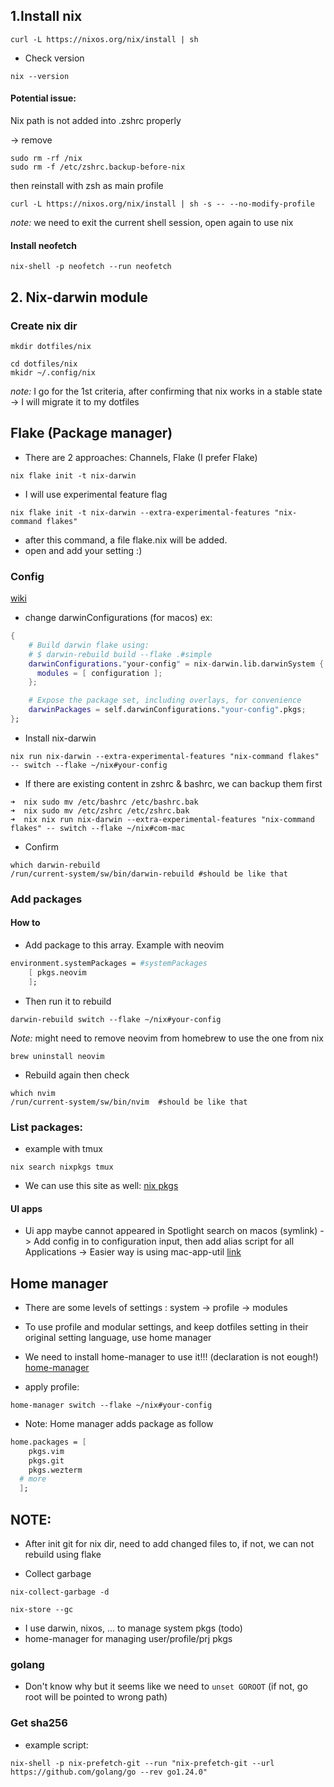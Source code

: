 ## 1.Install nix

```shell
curl -L https://nixos.org/nix/install | sh
```

- Check version

```shell
nix --version
```

#### Potential issue:

Nix path is not added into .zshrc properly

-> remove

```shell
sudo rm -rf /nix
sudo rm -f /etc/zshrc.backup-before-nix
```

then reinstall with zsh as main profile

```shell
curl -L https://nixos.org/nix/install | sh -s -- --no-modify-profile
```

_note:_ we need to exit the current shell session, open again to use nix

#### Install neofetch

```shell
nix-shell -p neofetch --run neofetch
```

## 2. Nix-darwin module


### Create nix dir

```shell
mkdir dotfiles/nix
```

```shell
cd dotfiles/nix
mkidr ~/.config/nix
```

_note:_ I go for the 1st criteria, after confirming that nix works in a stable state -> I will migrate it to my dotfiles

## Flake (Package manager)

- There are 2 approaches: Channels, Flake
  (I prefer Flake)

```shell
nix flake init -t nix-darwin
```

- I will use experimental feature flag

```shell
nix flake init -t nix-darwin --extra-experimental-features "nix-command flakes"
```

- after this command, a file flake.nix will be added.
- open and add your setting :)

### Config

[wiki](https://wiki.nixos.org/wiki/Flakes)

- change darwinConfigurations (for macos)
  ex:

```nix
{
    # Build darwin flake using:
    # $ darwin-rebuild build --flake .#simple
    darwinConfigurations."your-config" = nix-darwin.lib.darwinSystem {
      modules = [ configuration ];
    };

    # Expose the package set, including overlays, for convenience
    darwinPackages = self.darwinConfigurations."your-config".pkgs;
};
```

- Install nix-darwin

```shell
nix run nix-darwin --extra-experimental-features "nix-command flakes" -- switch --flake ~/nix#your-config

```

- If there are existing content in zshrc & bashrc, we can backup them first

```shell
➜  nix sudo mv /etc/bashrc /etc/bashrc.bak
➜  nix sudo mv /etc/zshrc /etc/zshrc.bak
➜  nix nix run nix-darwin --extra-experimental-features "nix-command flakes" -- switch --flake ~/nix#com-mac
```

- Confirm

```
which darwin-rebuild
/run/current-system/sw/bin/darwin-rebuild #should be like that
```

### Add packages

#### How to

- Add package to this array. Example with neovim

```nix
environment.systemPackages = #systemPackages
    [ pkgs.neovim
    ];
```

- Then run it to rebuild

```shell
darwin-rebuild switch --flake ~/nix#your-config
```

_Note:_ might need to remove neovim from homebrew to use the one from nix

```shell
brew uninstall neovim
```

- Rebuild again then check

```shell
which nvim
/run/current-system/sw/bin/nvim  #should be like that
```

### List packages:

- example with tmux

```shell
nix search nixpkgs tmux
```

- We can use this site as well:
  [nix pkgs](https://search.nixos.org/packages)

#### UI apps

- Ui app maybe cannot appeared in Spotlight search on macos (symlink)
  -> Add config in to configuration input, then add alias script for all Applications
  -> Easier way is using mac-app-util
  [link](https://github.com/hraban/mac-app-util)

## Home manager

- There are some levels of settings : system -> profile -> modules
- To use profile and modular settings, and keep dotfiles setting in their original setting language, use home manager
- We need to install home-manager to use it!!! (declaration is not eough!)
  [home-manager](https://nix-community.github.io/home-manager/)

- apply profile:

```shell
home-manager switch --flake ~/nix#your-config
```

- Note: Home manager adds package as follow

```nix
home.packages = [
    pkgs.vim
    pkgs.git
    pkgs.wezterm
  # more
  ];
```

## NOTE:

- After init git for nix dir, need to add changed files to, if not, we can not rebuild using flake

- Collect garbage

```shell
nix-collect-garbage -d
```

```shell
nix-store --gc
```

- I use darwin, nixos, ... to manage system pkgs (todo)
- home-manager for managing user/profile/prj pkgs

### golang
- Don't know why but it seems like we need to `unset GOROOT` (if not, go root will be pointed to wrong path)

### Get sha256
- example script:
```shell
nix-shell -p nix-prefetch-git --run "nix-prefetch-git --url https://github.com/golang/go --rev go1.24.0"
```
